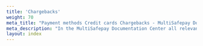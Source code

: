 ```yaml
---
title: 'Chargebacks'
weight: 70
meta_title: "Payment methods Credit cards Chargebacks - MultiSafepay Documentation Center"
meta_description: "In the MultiSafepay Documentation Center all relevant information regarding our Plugins and API. As well as Support pages for Payment Method, Tools and General Questions. You can also find the contact details of our Support Team and Integration Team."
layout: index
---
```


